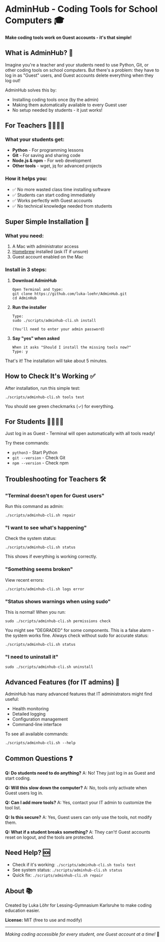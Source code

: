 # AdminHub - Coding Tools for School Computers 🎓

**Make coding tools work on Guest accounts - it's that simple!**

## What is AdminHub? 🤔

Imagine you're a teacher and your students need to use Python, Git, or other coding tools on school computers. But there's a problem: they have to log in as "Guest" users, and Guest accounts delete everything when they log out!

AdminHub solves this by:
- Installing coding tools once (by the admin)
- Making them automatically available to every Guest user
- No setup needed by students - it just works!

## For Teachers 👩‍🏫👨‍🏫

### What your students get:
- **Python** - For programming lessons
- **Git** - For saving and sharing code
- **Node.js & npm** - For web development
- **Other tools** - wget, jq for advanced projects

### How it helps you:
- ✅ No more wasted class time installing software
- ✅ Students can start coding immediately
- ✅ Works perfectly with Guest accounts
- ✅ No technical knowledge needed from students

## Super Simple Installation 🚀

### What you need:
1. A Mac with administrator access
2. [Homebrew](https://brew.sh) installed (ask IT if unsure)
3. Guest account enabled on the Mac

### Install in 3 steps:

1. **Download AdminHub**
   ```
   Open Terminal and type:
   git clone https://github.com/luka-loehr/AdminHub.git
   cd AdminHub
   ```

2. **Run the installer**
   ```
   Type:
   sudo ./scripts/adminhub-cli.sh install
   
   (You'll need to enter your admin password)
   ```

3. **Say "yes" when asked**
   ```
   When it asks "Should I install the missing tools now?"
   Type: y
   ```

That's it! The installation will take about 5 minutes.

## How to Check It's Working ✅

After installation, run this simple test:
```
./scripts/adminhub-cli.sh tools test
```

You should see green checkmarks (✓) for everything.

## For Students 👨‍🎓👩‍🎓

Just log in as Guest - Terminal will open automatically with all tools ready!

Try these commands:
- `python3` - Start Python
- `git --version` - Check Git
- `npm --version` - Check npm

## Troubleshooting for Teachers 🛠️

### "Terminal doesn't open for Guest users"
Run this command as admin:
```
./scripts/adminhub-cli.sh repair
```

### "I want to see what's happening"
Check the system status:
```
./scripts/adminhub-cli.sh status
```
This shows if everything is working correctly.

### "Something seems broken"
View recent errors:
```
./scripts/adminhub-cli.sh logs error
```

### "Status shows warnings when using sudo"
This is normal! When you run:
```
sudo ./scripts/adminhub-cli.sh permissions check
```
You might see "DEGRADED" for some components. This is a false alarm - the system works fine. Always check without sudo for accurate status:
```
./scripts/adminhub-cli.sh status
```

### "I need to uninstall it"
```
sudo ./scripts/adminhub-cli.sh uninstall
```

## Advanced Features (for IT admins) 🔧

AdminHub has many advanced features that IT administrators might find useful:
- Health monitoring
- Detailed logging
- Configuration management
- Command-line interface

To see all available commands:
```
./scripts/adminhub-cli.sh --help
```

## Common Questions ❓

**Q: Do students need to do anything?**
A: No! They just log in as Guest and start coding.

**Q: Will this slow down the computer?**
A: No, tools only activate when Guest users log in.

**Q: Can I add more tools?**
A: Yes, contact your IT admin to customize the tool list.

**Q: Is this secure?**
A: Yes, Guest users can only use the tools, not modify them.

**Q: What if a student breaks something?**
A: They can't! Guest accounts reset on logout, and the tools are protected.

## Need Help? 🆘

- Check if it's working: `./scripts/adminhub-cli.sh tools test`
- See system status: `./scripts/adminhub-cli.sh status`
- Quick fix: `./scripts/adminhub-cli.sh repair`

## About 📚

Created by Luka Löhr for Lessing-Gymnasium Karlsruhe to make coding education easier.

**License:** MIT (free to use and modify)

---

*Making coding accessible for every student, one Guest account at a time!* 🚀